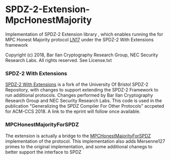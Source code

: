 
# SPDZ-2-Extension-MpcHonestMajority

Implementation of SPDZ-2 Extension library , which enables running the for MPC Honest Majority protocol  [LN17](https://eprint.iacr.org/2017/816.pdf) under the SPDZ-2 With Extensions framework

Copyright (c) 2018, Bar Ilan Cryptography Research Group, NEC  Security Research Labs. All rights reserved.
See License.txt

### SPDZ-2 With Extensions

[SPDZ-2 With Extensions](https://github.com/cryptobiu/SPDZ-2) is a fork of the University Of Bristol SPDZ-2 Repository, with changes to support extending the SPDZ-2 Framework to run additional protocols. Changes performed by Bar Ilan Cryptography Research Group and NEC Security Research Labs. This code is used in the publication "Generalizing the SPDZ Compiler For Other Protocols" accpeted for ACM-CCS 2018. A link to the eprint will follow once available.

### MPCHonestMajorityForSPDZ
The extension is actually a bridge to the [MPCHonestMajorityForSPDZ](https://github.com/cryptobiu/MPCHonestMajorityForSpdz) implementation of the protocol. This implementation also adds Mersenne127 primes to the original implementation, and some additional chanegs to better support the interface to SPDZ 
